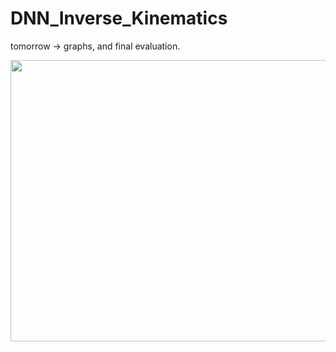 # DNN_Inverse_Kinematics

tomorrow -> graphs, and final evaluation.

<p align="center">
<img src="https://github.com/rparak/FCNN_Inverse_Kinematics/blob/main/images/Error.svg" width="800" height="450">
</p>

